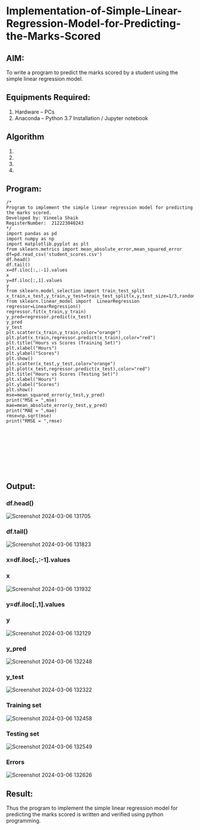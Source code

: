 # Implementation-of-Simple-Linear-Regression-Model-for-Predicting-the-Marks-Scored

## AIM:
To write a program to predict the marks scored by a student using the simple linear regression model.

## Equipments Required:
1. Hardware – PCs
2. Anaconda – Python 3.7 Installation / Jupyter notebook

## Algorithm
1. 
2. 
3. 
4. 

## Program:
```
/*
Program to implement the simple linear regression model for predicting the marks scored.
Developed by: Vineela Shaik
RegisterNumber:  212223040243
*/
import pandas as pd
import numpy as np
import matplotlib.pyplot as plt
from sklearn.metrics import mean_absolute_error,mean_squared_error
df=pd.read_csv('student_scores.csv')
df.head()
df.tail()
x=df.iloc[:,:-1].values
x
y=df.iloc[:,1].values
y
from sklearn.model_selection import train_test_split
x_train,x_test,y_train,y_test=train_test_split(x,y,test_size=1/3,random_state=0)
from sklearn.linear_model import  LinearRegression
regressor=LinearRegression()
regressor.fit(x_train,y_train)
y_pred=regressor.predict(x_test)
y_pred
y_test
plt.scatter(x_train,y_train,color="orange")
plt.plot(x_train,regressor.predict(x_train),color="red")
plt.title("Hours vs Scores (Training Set)")
plt.xlabel("Hours")
plt.ylabel("Scores")
plt.show()
plt.scatter(x_test,y_test,color="orange")
plt.plot(x_test,regressor.predict(x_test),color="red")
plt.title("Hours vs Scores (Testing Set)")
plt.xlabel("Hours")
plt.ylabel("Scores")
plt.show()
mse=mean_squared_error(y_test,y_pred)
print("MSE = ",mse)
mae=mean_absolute_error(y_test,y_pred)
print("MAE = ",mae)
rmse=np.sqrt(mse)
print("RMSE = ",rmse)










```

## Output:
### df.head()<br>
![Screenshot 2024-03-06 131705](https://github.com/VineelaShaik/Implementation-of-Simple-Linear-Regression-Model-for-Predicting-the-Marks-Scored/assets/144340862/be18d4d7-50ac-4f69-b705-e469ab86f367)<br>
### df.tail()<br>
![Screenshot 2024-03-06 131823](https://github.com/VineelaShaik/Implementation-of-Simple-Linear-Regression-Model-for-Predicting-the-Marks-Scored/assets/144340862/7b9924ae-a129-454f-9ee4-3a43a3e0d545)<br>
### x=df.iloc[:,:-1].values<br>
### x<br>
![Screenshot 2024-03-06 131932](https://github.com/VineelaShaik/Implementation-of-Simple-Linear-Regression-Model-for-Predicting-the-Marks-Scored/assets/144340862/cf5914cf-6b24-4840-81d4-ff0421c2a852)<br>
### y=df.iloc[:,1].values<br>
### y<br>
![Screenshot 2024-03-06 132129](https://github.com/VineelaShaik/Implementation-of-Simple-Linear-Regression-Model-for-Predicting-the-Marks-Scored/assets/144340862/1842d97f-f5bb-4e43-aebc-ddc99b777069)<br>
### y_pred<br>
![Screenshot 2024-03-06 132248](https://github.com/VineelaShaik/Implementation-of-Simple-Linear-Regression-Model-for-Predicting-the-Marks-Scored/assets/144340862/2d9c0a55-ab22-4345-8d5e-83b3f6f09195)<br>
### y_test<br>
![Screenshot 2024-03-06 132322](https://github.com/VineelaShaik/Implementation-of-Simple-Linear-Regression-Model-for-Predicting-the-Marks-Scored/assets/144340862/f899f52e-a8bb-466a-8287-29d0e24e9975)<br>
### Training set<br>
![Screenshot 2024-03-06 132458](https://github.com/VineelaShaik/Implementation-of-Simple-Linear-Regression-Model-for-Predicting-the-Marks-Scored/assets/144340862/63009a10-5133-4252-8f0d-53ba0f44587a)<br>
### Testing set<br>
![Screenshot 2024-03-06 132549](https://github.com/VineelaShaik/Implementation-of-Simple-Linear-Regression-Model-for-Predicting-the-Marks-Scored/assets/144340862/f36735a7-fd1e-42ea-8193-8c0c480931b3)<br>
### Errors<br>
![Screenshot 2024-03-06 132626](https://github.com/VineelaShaik/Implementation-of-Simple-Linear-Regression-Model-for-Predicting-the-Marks-Scored/assets/144340862/0e3fe82c-19e5-4679-b2ef-86349e1904c7)<br>
## Result:
Thus the program to implement the simple linear regression model for predicting the marks scored is written and verified using python programming.

